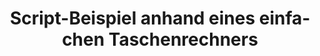 ---
layout: article
title: Script-Beispiel anhand eines einfachen Taschenrechners
description: 
  - Diese Vorlage zeigt, wie Sie einen einfachen Taschenrechner (Addition und Subtraktion) erstellen und verwenden können.
lang: de
weight: 50
isDraft: false
ref: Script_Calculator
category:
  - Script
  - Scripting
  - Script-Example
image: Script_Calculator_EN.png
download: Script_Calculator_EN.pbmx
overview_description:
overview_benefits:
overview_data_sources:
---